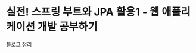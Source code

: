 # 실전! 스프링 부트와 JPA 활용1 - 웹 애플리케이션 개발 공부하기

[블로그 정리](https://lsn5963.tistory.com/category/%EB%B0%B1%EC%97%94%EB%93%9C/%EC%8B%A4%EC%A0%84%21%20%EC%8A%A4%ED%94%84%EB%A7%81%20%EB%B6%80%ED%8A%B8%EC%99%80%20JPA%20%ED%99%9C%EC%9A%A91%20-%20%EC%9B%B9%20%EC%95%A0%ED%94%8C%EB%A6%AC%EC%BC%80%EC%9D%B4%EC%85%98%20%EA%B0%9C%EB%B0%9C)
